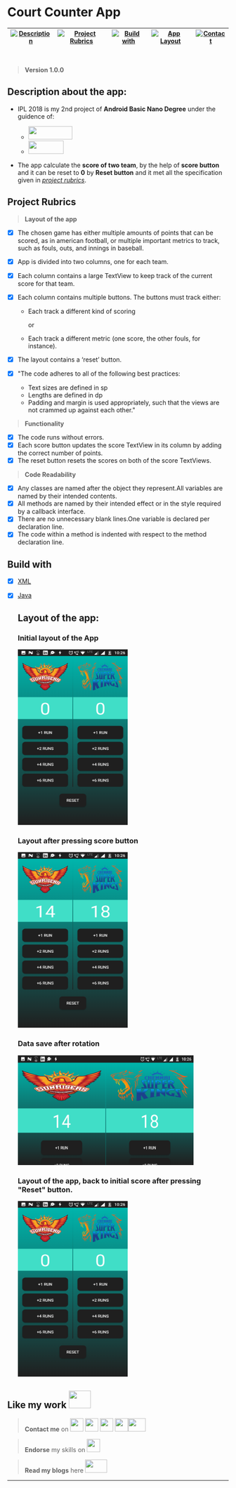# Court Counter App

|[![Description](https://img.shields.io/badge/Project-Description-yellow.svg)](#description-here)|[![Project Rubrics](https://img.shields.io/badge/Project-Rubrics-red.svg)](#rubrics)|[![Build with](https://img.shields.io/badge/Build-With-brightgreen.svg)](#build-with)|[![App Layout](https://img.shields.io/badge/App-Layout-blue.svg)](#app-layout)|[![Contact](https://img.shields.io/badge/Social-online-yellowgreen.svg)](#contact-me)|
|---|---|---|---|---|

<img src="http://bestanimations.com/Site/Lines/Symbol-04-june.gif" width="1000" height="10">
 

> **Version 1.0.0**


## <a name="description-here"></a> Description about the app:


* IPL 2018 is my 2nd project of **Android Basic Nano Degree** under the guidence of:
   * <img src="https://github.com/imadianand/logo/blob/master/udacity_logo.png" width="100" height= "30" >
   * <img src="https://github.com/imadianand/logo/blob/master/2000px-Google_2015_logo.svg.png" width="80" height= "30">

* The app calculate the **score of two team**, by the help of **score button** and it can be reset to **0** by **Reset button** and it met all the specification given in *[project rubrics](#rubrics)*.

## <a name="rubrics"> Project Rubrics

   > **Layout of the app**
   
   - [x] The chosen game has either multiple amounts of points that can be scored, as in american football, or multiple important                metrics to track, such as fouls, outs, and innings in baseball.
   
   - [x] App is divided into two columns, one for each team.
   
   
   - [x] Each column contains a large TextView to keep track of the current score for that team.
   
   - [x] Each column contains multiple buttons. The buttons must track either:
         
        * Each track a different kind of scoring 
            
            or
        * Each track a different metric (one score, the other fouls, for instance).
   
   
   - [x] The layout contains a ‘reset’ button.
   
   - [x] "The code adheres to all of the following best practices:
   
       * Text sizes are defined in sp
       * Lengths are defined in dp
       * Padding and margin is used appropriately, such that the views are not crammed up against each other."
   
   > **Functionality**
    
   - [x] The code runs without errors.
   - [x] Each score button updates the score TextView in its column by adding the correct number of points.
   - [x] The reset button resets the scores on both of the score TextViews.
   
   > **Code Readability**
   
   - [x] Any classes are named after the object they represent.All variables are named by their intended contents.
   - [x] All methods are named by their intended effect or in the style required by a callback interface.
   - [x] There are no unnecessary blank lines.One variable is declared per declaration line.
   - [x] The code within a method is indented with respect to the method declaration line.

## <a name="build-with"></a> Build with

- [x] [XML](app/src/main/res/layout/activity_main.xml)
- [x] [Java](app/src/main/java/com/example/android/ipl2018/MainActivity.java)


    ## <a name="app-layout"></a>  Layout of the app:


    ### Initial layout of the App
    <img src="app/src/main/res/drawable/initial.png" width="250" height="400">
    
    
    
    ### Layout after pressing score button  
    <img src="app/src/main/res/drawable/afterscore.png" width="250" height="400">
    
    
    ### Data save after rotation
    <img src="app/src/main/res/drawable/afterrotation.png" width="400" height="250">
    
    
    ### Layout of the app, back to initial score after pressing "Reset" button.
    <img src="app/src/main/res/drawable/initial.png" width="250" height="400">



## **Like my work** <img src="https://github.com/imadianand/logo/blob/master/smiley-face-thumbs-up-clipart-9cpeeK6Bi.jpeg" width="50" height="40"><a name="contact-me"></a>


>**Contact me** on *[<img src="https://github.com/imadianand/logo/blob/master/instame.png" width="30" height="30">](https://www.instagram.com/imadianand/) [<img src="https://github.com/imadianand/logo/blob/master/tweeetme.png" width="30" height="30">](https://twitter.com/imadianand) [<img src="https://github.com/imadianand/logo/blob/master/faceb.png" width="30" height="30">](https://www.facebook.com/imadianand) [<img src="https://github.com/imadianand/logo/blob/master/google_plus.jpg" width="30" height="30">](https://plus.google.com/u/1/115286953959216936009)[<img src="https://assets-cdn.github.com/images/modules/logos_page/Octocat.png" width="40" height="30">](https://github.com/imadianand)* 

>**Endorse** my skills on *[<img src="https://github.com/imadianand/logo/blob/master/linkedin-logo-copy.png" width="30" height="30">](https://www.linkedin.com/in/imadianand/)*

>**Read my blogs** here [<img src="https://github.com/imadianand/logo/blob/master/Wordmark_Black_46681.jpg" width="50" height="30">](https://medium.com/@imadianand)


---
